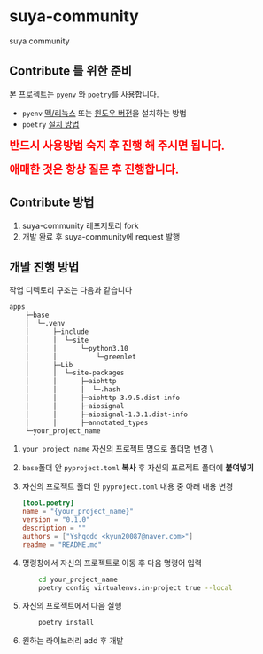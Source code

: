 # suya-community
suya community


## Contribute 를 위한 준비

본 프로젝트는 `pyenv` 와 `poetry`를 사용합니다.


- `pyenv`  [맥/리눅스](https://github.com/pyenv/pyenv#installation) 또는 [윈도우 버전](https://github.com/pyenv-win/pyenv-win#installation)을 설치하는 방법
- `poetry` [설치 방법](https://python-poetry.org/docs/#installing-with-the-official-installer)



<span style="color:red;font-size:20px">__반드시 사용방법 숙지 후 진행 해 주시면 됩니다.__</span>

<span style="color:red;font-size:20px">__애매한 것은 항상 질문 후 진행합니다.__</span>

## Contribute 방법

1. suya-community 레포지토리 fork
2. 개발 완료 후 suya-community에 request 발행

## 개발 진행 방법

작업 디렉토리 구조는 다음과 같습니다

```bash
apps
    ├─base
    │  └─.venv
    │      ├─include
    │      │  └─site
    │      │      └─python3.10
    │      │          └─greenlet
    │      ├─Lib
    │      │  └─site-packages
    │      │      ├─aiohttp
    │      │      │  └─.hash
    │      │      ├─aiohttp-3.9.5.dist-info
    │      │      ├─aiosignal
    │      │      ├─aiosignal-1.3.1.dist-info
    │      │      ├─annotated_types
    └─your_project_name

```



1. `your_project_name` 자신의 프로젝트 명으로 폴더명 변경 \
2. `base`폴더 안 `pyproject.toml` __복사__ 후 자신의 프로젝트 폴더에 __붙여넣기__
3. 자신의 프로젝트 폴더 안 `pyproject.toml` 내용 중 아래 내용 변경

    ```toml
    [tool.poetry]
    name = "{your_project_name}"
    version = "0.1.0"
    description = ""
    authors = ["Yshgodd <kyun20087@naver.com>"]
    readme = "README.md"
    ```
4. 명령창에서 자신의 프로젝트로 이동 후 다음 명령어 입력
    ```bash
        cd your_project_name
        poetry config virtualenvs.in-project true --local
    ```
5. 자신의 프로젝트에서 다음 실행 
    ```bash
        poetry install
    ```

6. 원하는 라이브러리 add 후 개발 




